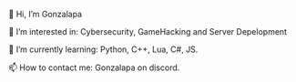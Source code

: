 👋 Hi, I’m Gonzalapa

👀 I’m interested in: Cybersecurity, GameHacking and Server Depelopment

🌱 I’m currently learning: Python, C++, Lua, C#, JS.

📫 How to contact me: Gonzalapa on discord.
